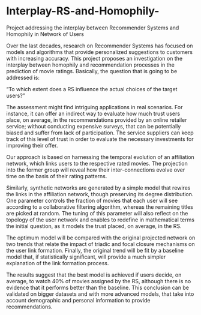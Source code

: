 # Interplay-RS-and-Homophily-
Project addressing the interplay between Recommender Systems and Homophily in Network of Users

Over the last decades, research on Recommender Systems has focused on models
and algorithms that provide personalized suggestions to customers with increasing
accuracy. This project proposes an investigation on the interplay between homophily
and recommendation processes in the prediction of movie ratings. Basically, the
question that is going to be addressed is:

“To which extent does a RS influence the actual choices of the target users?”

The assessment might find intriguing applications in real scenarios. For instance,
it can offer an indirect way to evaluate how much trust users place, on average,
in the recommendations provided by an online retailer service; without conducting
expensive surveys, that can be potentially biased and suffer from lack of participation.
The service suppliers can keep track of this level of trust in order to evaluate
the necessary investments for improving their offer.

Our approach is based on harnessing the temporal evolution of an affiliation
network, which links users to the respective rated movies. The projection into the
former group will reveal how their inter-connections evolve over time on the basis
of their rating patterns.

Similarly, synthetic networks are generated by a simple model that rewires the
links in the affiliation network, though preserving its degree distribution. One
parameter controls the fraction of movies that each user will see according to a collaborative
filtering algorithm, whereas the remaining titles are picked at random.
The tuning of this parameter will also reflect on the topology of the user network
and enables to redefine in mathematical terms the initial question, as it models the
trust placed, on average, in the RS.

The optimum model will be compared with the original projected network on
two trends that relate the impact of triadic and focal closure mechanisms on the
user link formation. Finally, the original trend will be fit by a baseline model that,
if statistically significant, will provide a much simpler explanation of the link formation
process.

The results suggest that the best model is achieved if users decide, on average,
to watch 40% of movies assigned by the RS, although there is no evidence that
it performs better than the baseline. This conclusion can be validated on bigger
datasets and with more advanced models, that take into account demographic and
personal information to provide recommendations.
